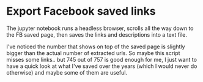 # Export Facebook saved links

The jupyter notebook runs a headless browser, scrolls all the way down to the FB saved page, then saves the links and descriptions into a text file. 

I've noticed the number that shows on top of the saved page is slightly bigger than the actual number of extracted urls. So maybe this script misses some links.. but 745 out of 757 is good enough for me, I just want to have a quick look at what I've saved over the years (which I would never do otherwise) and maybe some of them are useful.
